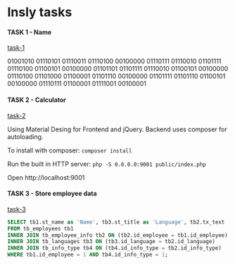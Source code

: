 # Insly tasks

#### TASK 1 - Name

[task-1](https://github.com/fabioolima/insly-tasks/tree/master/task-1)

01001010 01110101 01110011 01110100 00100000 01110111 01110010 01101111 01110100 01100101 00100000 01101101 01101111 01110010 01100101 00100000 01110100 01101000 01100001 01101110 00100000 01101111 01101110 01100101 00100000 01110111 01100001 01111001 00100001


#### TASK 2 - Calculator

[task-2](https://github.com/fabioolima/insly-tasks/tree/master/task-2)

Using Material Desing for Frontend and jQuery.
Backend uses composer for autoloading.

To install with composer: ```composer install```

Run the built in HTTP server: ```php -S 0.0.0.0:9001 public/index.php```

Open http://localhost:9001

#### TASK 3 - Store employee data

[task-3](https://github.com/fabioolima/insly-tasks/tree/master/task-3)

```sql
SELECT tb1.st_name as 'Name', tb3.st_title as 'Language', tb2.tx_text
FROM tb_employees tb1
INNER JOIN tb_employee_info tb2 ON (tb2.id_employee = tb1.id_employee)
INNER JOIN tb_languages tb3 ON (tb3.id_language = tb2.id_language)
INNER JOIN tb_info_type tb4 ON (tb4.id_info_type = tb2.id_info_type)
WHERE tb1.id_employee = 1 AND tb4.id_info_type = 1;
```
